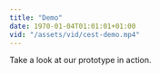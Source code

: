 ```yaml
---
title: "Demo"
date: 1970-01-04T01:01:01+01:00
vid: "/assets/vid/cest-demo.mp4"
---
```

Take a look at our prototype in action.
